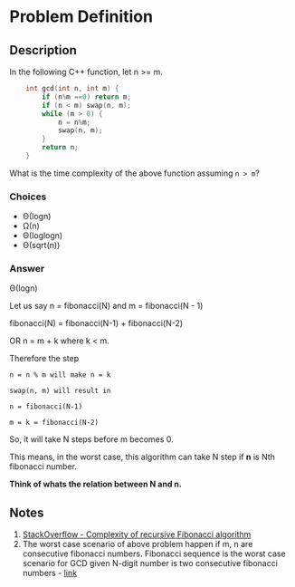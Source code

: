 # Problem Definition

## Description

In the following C++ function, let n >= m.

```C++
    int gcd(int n, int m) {
        if (n%m ==0) return m;
        if (n < m) swap(n, m);
        while (m > 0) {
            n = n%m;
            swap(n, m);
        }
        return n;
    }
```

What is the time complexity of the above function assuming `n > m`?

### Choices

* Θ(logn)
* Ω(n)
* Θ(loglogn)
* Θ(sqrt(n))

### Answer

Θ(logn)

Let us say n = fibonacci(N) and m = fibonacci(N - 1)

fibonacci(N) = fibonacci(N-1) + fibonacci(N-2)

OR n = m + k where k < m.

Therefore the step

```text
n = n % m will make n = k

swap(n, m) will result in

n = fibonacci(N-1)

m = k = fibonacci(N-2)
```

So, it will take N steps before m becomes 0.

This means, in the worst case, this algorithm can take N step if **n** is Nth fibonacci number.

**Think of whats the relation between N and n.**

## Notes

1. [StackOverflow - Complexity of recursive Fibonacci algorithm](https://cs.stackexchange.com/questions/14733/complexity-of-recursive-fibonacci-algorithm)
1. The worst case scenario of above problem happen if m, n are consecutive fibonacci numbers. Fibonacci sequence is the worst case scenario for GCD given N-digit number is two consecutive fibonacci numbers - [link](https://en.wikipedia.org/wiki/Euclidean_algorithm#Algorithmic_efficiency)